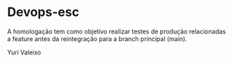 # Devops-esc

A homologação tem como objetivo realizar testes de produção relacionadas a feature antes da reintegração para a branch principal (main).

Yuri Valeixo



